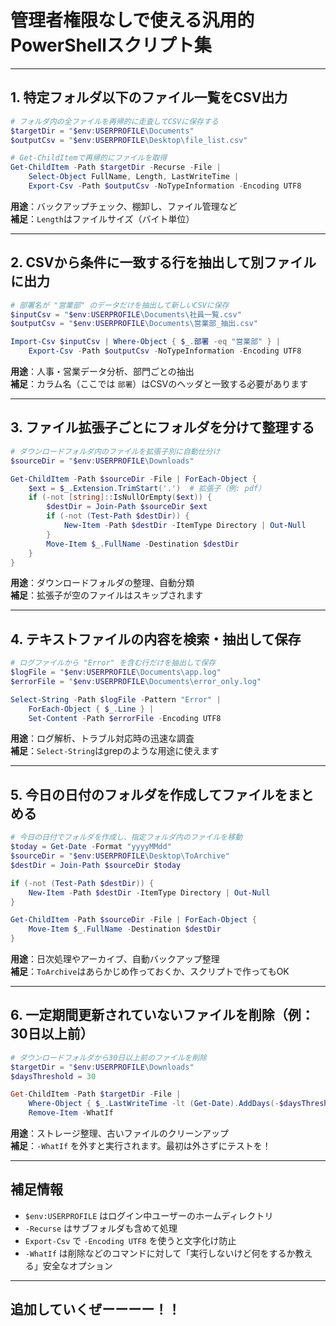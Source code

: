 #  管理者権限なしで使える汎用的PowerShellスクリプト集

---

##  1. 特定フォルダ以下のファイル一覧をCSV出力

```powershell
# フォルダ内の全ファイルを再帰的に走査してCSVに保存する
$targetDir = "$env:USERPROFILE\Documents"
$outputCsv = "$env:USERPROFILE\Desktop\file_list.csv"

# Get-ChildItemで再帰的にファイルを取得
Get-ChildItem -Path $targetDir -Recurse -File |
    Select-Object FullName, Length, LastWriteTime |
    Export-Csv -Path $outputCsv -NoTypeInformation -Encoding UTF8
```

 **用途**：バックアップチェック、棚卸し、ファイル管理など  
 **補足**：`Length`はファイルサイズ（バイト単位）

---

##  2. CSVから条件に一致する行を抽出して別ファイルに出力

```powershell
# 部署名が "営業部" のデータだけを抽出して新しいCSVに保存
$inputCsv = "$env:USERPROFILE\Documents\社員一覧.csv"
$outputCsv = "$env:USERPROFILE\Documents\営業部_抽出.csv"

Import-Csv $inputCsv | Where-Object { $_.部署 -eq "営業部" } |
    Export-Csv -Path $outputCsv -NoTypeInformation -Encoding UTF8
```

 **用途**：人事・営業データ分析、部門ごとの抽出  
 **補足**：カラム名（ここでは `部署`）はCSVのヘッダと一致する必要があります

---

##  3. ファイル拡張子ごとにフォルダを分けて整理する

```powershell
# ダウンロードフォルダ内のファイルを拡張子別に自動仕分け
$sourceDir = "$env:USERPROFILE\Downloads"

Get-ChildItem -Path $sourceDir -File | ForEach-Object {
    $ext = $_.Extension.TrimStart('.')  # 拡張子（例: pdf）
    if (-not [string]::IsNullOrEmpty($ext)) {
        $destDir = Join-Path $sourceDir $ext
        if (-not (Test-Path $destDir)) {
            New-Item -Path $destDir -ItemType Directory | Out-Null
        }
        Move-Item $_.FullName -Destination $destDir
    }
}
```

 **用途**：ダウンロードフォルダの整理、自動分類  
 **補足**：拡張子が空のファイルはスキップされます

---

##  4. テキストファイルの内容を検索・抽出して保存

```powershell
# ログファイルから "Error" を含む行だけを抽出して保存
$logFile = "$env:USERPROFILE\Documents\app.log"
$errorFile = "$env:USERPROFILE\Documents\error_only.log"

Select-String -Path $logFile -Pattern "Error" |
    ForEach-Object { $_.Line } |
    Set-Content -Path $errorFile -Encoding UTF8
```

 **用途**：ログ解析、トラブル対応時の迅速な調査  
 **補足**：`Select-String`はgrepのような用途に使えます

---

##  5. 今日の日付のフォルダを作成してファイルをまとめる

```powershell
# 今日の日付でフォルダを作成し、指定フォルダ内のファイルを移動
$today = Get-Date -Format "yyyyMMdd"
$sourceDir = "$env:USERPROFILE\Desktop\ToArchive"
$destDir = Join-Path $sourceDir $today

if (-not (Test-Path $destDir)) {
    New-Item -Path $destDir -ItemType Directory | Out-Null
}

Get-ChildItem -Path $sourceDir -File | ForEach-Object {
    Move-Item $_.FullName -Destination $destDir
}
```

 **用途**：日次処理やアーカイブ、自動バックアップ整理  
 **補足**：`ToArchive`はあらかじめ作っておくか、スクリプトで作ってもOK

---

##  6. 一定期間更新されていないファイルを削除（例：30日以上前）

```powershell
# ダウンロードフォルダから30日以上前のファイルを削除
$targetDir = "$env:USERPROFILE\Downloads"
$daysThreshold = 30

Get-ChildItem -Path $targetDir -File |
    Where-Object { $_.LastWriteTime -lt (Get-Date).AddDays(-$daysThreshold) } |
    Remove-Item -WhatIf
```

 **用途**：ストレージ整理、古いファイルのクリーンアップ  
 **補足**：`-WhatIf` を外すと実行されます。最初は外さずにテストを！

---

##  補足情報

- `$env:USERPROFILE` はログイン中ユーザーのホームディレクトリ
- `-Recurse` はサブフォルダも含めて処理
- `Export-Csv` で `-Encoding UTF8` を使うと文字化け防止
- `-WhatIf` は削除などのコマンドに対して「実行しないけど何をするか教える」安全なオプション

---

## 追加していくぜーーーー！！
